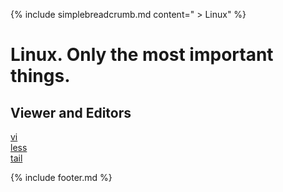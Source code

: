 {% include simplebreadcrumb.md content=" > Linux" %}
# Linux. Only the most important things.

## Viewer and Editors
[vi](vi.md)  
[less](less.md)  
[tail](tail.md)
  
{% include footer.md %}  